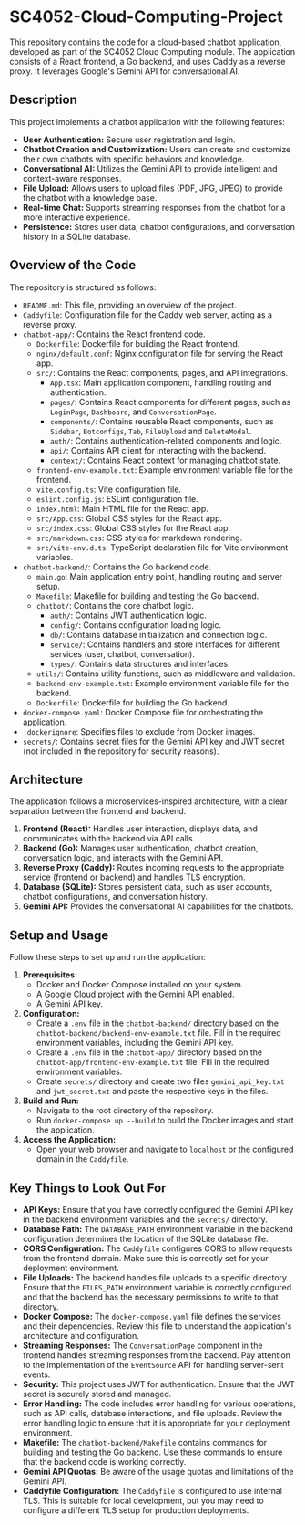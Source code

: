 # SC4052-Cloud-Computing-Project

This repository contains the code for a cloud-based chatbot application, developed as part of the SC4052 Cloud Computing module. The application consists of a React frontend, a Go backend, and uses Caddy as a reverse proxy. It leverages Google's Gemini API for conversational AI.

## Description

This project implements a chatbot application with the following features:

*   **User Authentication:** Secure user registration and login.
*   **Chatbot Creation and Customization:** Users can create and customize their own chatbots with specific behaviors and knowledge.
*   **Conversational AI:** Utilizes the Gemini API to provide intelligent and context-aware responses.
*   **File Upload:** Allows users to upload files (PDF, JPG, JPEG) to provide the chatbot with a knowledge base.
*   **Real-time Chat:** Supports streaming responses from the chatbot for a more interactive experience.
*   **Persistence:** Stores user data, chatbot configurations, and conversation history in a SQLite database.

## Overview of the Code

The repository is structured as follows:

*   `README.md`: This file, providing an overview of the project.
*   `Caddyfile`: Configuration file for the Caddy web server, acting as a reverse proxy.
*   `chatbot-app/`: Contains the React frontend code.
    *   `Dockerfile`: Dockerfile for building the React frontend.
    *   `nginx/default.conf`: Nginx configuration file for serving the React app.
    *   `src/`: Contains the React components, pages, and API integrations.
        *   `App.tsx`: Main application component, handling routing and authentication.
        *   `pages/`: Contains React components for different pages, such as `LoginPage`, `Dashboard`, and `ConversationPage`.
        *   `components/`: Contains reusable React components, such as `Sidebar`, `Botconfigs`, `Tab`, `FileUpload` and `DeleteModal`.
        *   `auth/`: Contains authentication-related components and logic.
        *   `api/`: Contains API client for interacting with the backend.
        *   `context/`: Contains React context for managing chatbot state.
    *   `frontend-env-example.txt`: Example environment variable file for the frontend.
    *   `vite.config.ts`: Vite configuration file.
    *   `eslint.config.js`: ESLint configuration file.
    *   `index.html`: Main HTML file for the React app.
    *   `src/App.css`: Global CSS styles for the React app.
    *   `src/index.css`: Global CSS styles for the React app.
    *   `src/markdown.css`: CSS styles for markdown rendering.
    *   `src/vite-env.d.ts`: TypeScript declaration file for Vite environment variables.
*   `chatbot-backend/`: Contains the Go backend code.
    *   `main.go`: Main application entry point, handling routing and server setup.
    *   `Makefile`: Makefile for building and testing the Go backend.
    *   `chatbot/`: Contains the core chatbot logic.
        *   `auth/`: Contains JWT authentication logic.
        *   `config/`: Contains configuration loading logic.
        *   `db/`: Contains database initialization and connection logic.
        *   `service/`: Contains handlers and store interfaces for different services (user, chatbot, conversation).
        *   `types/`: Contains data structures and interfaces.
    *   `utils/`: Contains utility functions, such as middleware and validation.
    *   `backend-env-example.txt`: Example environment variable file for the backend.
    *   `Dockerfile`: Dockerfile for building the Go backend.
*   `docker-compose.yaml`: Docker Compose file for orchestrating the application.
*   `.dockerignore`: Specifies files to exclude from Docker images.
*   `secrets/`: Contains secret files for the Gemini API key and JWT secret (not included in the repository for security reasons).

## Architecture

The application follows a microservices-inspired architecture, with a clear separation between the frontend and backend.

1.  **Frontend (React):** Handles user interaction, displays data, and communicates with the backend via API calls.
2.  **Backend (Go):** Manages user authentication, chatbot creation, conversation logic, and interacts with the Gemini API.
3.  **Reverse Proxy (Caddy):** Routes incoming requests to the appropriate service (frontend or backend) and handles TLS encryption.
4.  **Database (SQLite):** Stores persistent data, such as user accounts, chatbot configurations, and conversation history.
5.  **Gemini API:** Provides the conversational AI capabilities for the chatbots.

## Setup and Usage

Follow these steps to set up and run the application:

1.  **Prerequisites:**
    *   Docker and Docker Compose installed on your system.
    *   A Google Cloud project with the Gemini API enabled.
    *   A Gemini API key.
2.  **Configuration:**
    *   Create a `.env` file in the `chatbot-backend/` directory based on the `chatbot-backend/backend-env-example.txt` file. Fill in the required environment variables, including the Gemini API key.
    *   Create a `.env` file in the `chatbot-app/` directory based on the `chatbot-app/frontend-env-example.txt` file. Fill in the required environment variables.
    *   Create `secrets/` directory and create two files `gemini_api_key.txt` and `jwt_secret.txt` and paste the respective keys in the files.
3.  **Build and Run:**
    *   Navigate to the root directory of the repository.
    *   Run `docker-compose up --build` to build the Docker images and start the application.
4.  **Access the Application:**
    *   Open your web browser and navigate to `localhost` or the configured domain in the `Caddyfile`.

## Key Things to Look Out For

*   **API Keys:** Ensure that you have correctly configured the Gemini API key in the backend environment variables and the `secrets/` directory.
*   **Database Path:** The `DATABASE_PATH` environment variable in the backend configuration determines the location of the SQLite database file.
*   **CORS Configuration:** The `Caddyfile` configures CORS to allow requests from the frontend domain. Make sure this is correctly set for your deployment environment.
*   **File Uploads:** The backend handles file uploads to a specific directory. Ensure that the `FILES_PATH` environment variable is correctly configured and that the backend has the necessary permissions to write to that directory.
*   **Docker Compose:** The `docker-compose.yaml` file defines the services and their dependencies. Review this file to understand the application's architecture and configuration.
*   **Streaming Responses:** The `ConversationPage` component in the frontend handles streaming responses from the backend. Pay attention to the implementation of the `EventSource` API for handling server-sent events.
*   **Security:** This project uses JWT for authentication. Ensure that the JWT secret is securely stored and managed.
*   **Error Handling:** The code includes error handling for various operations, such as API calls, database interactions, and file uploads. Review the error handling logic to ensure that it is appropriate for your deployment environment.
*   **Makefile:** The `chatbot-backend/Makefile` contains commands for building and testing the Go backend. Use these commands to ensure that the backend code is working correctly.
*   **Gemini API Quotas:** Be aware of the usage quotas and limitations of the Gemini API.
*   **Caddyfile Configuration:** The `Caddyfile` is configured to use internal TLS. This is suitable for local development, but you may need to configure a different TLS setup for production deployments.

